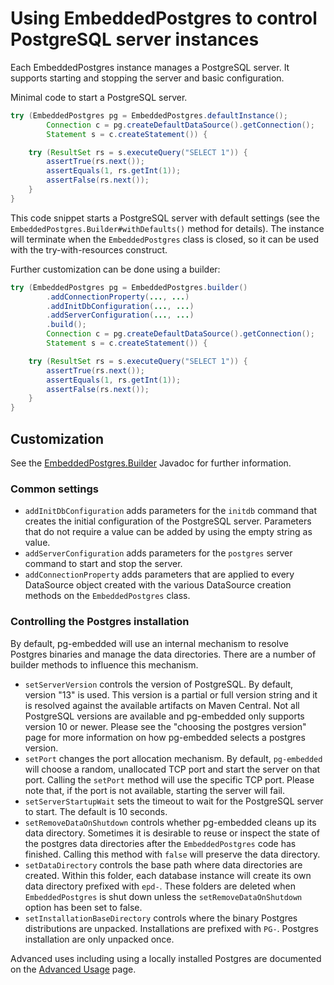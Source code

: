 # Using EmbeddedPostgres to control PostgreSQL server instances

Each EmbeddedPostgres instance manages a PostgreSQL server. It supports starting and stopping the server and basic configuration.

Minimal code to start a PostgreSQL server.

```java
try (EmbeddedPostgres pg = EmbeddedPostgres.defaultInstance();
        Connection c = pg.createDefaultDataSource().getConnection();
        Statement s = c.createStatement()) {

    try (ResultSet rs = s.executeQuery("SELECT 1")) {
        assertTrue(rs.next());
        assertEquals(1, rs.getInt(1));
        assertFalse(rs.next());
    }
}
```

This code snippet starts a PostgreSQL server with default settings (see the `EmbeddedPostgres.Builder#withDefaults()` method for details). The instance will terminate when the `EmbeddedPostgres` class is closed, so it can be used with the try-with-resources construct.

Further customization can be done using a builder:

```java
try (EmbeddedPostgres pg = EmbeddedPostgres.builder()
        .addConnectionProperty(..., ...)
        .addInitDbConfiguration(..., ...)
        .addServerConfiguration(..., ...)
        .build();
        Connection c = pg.createDefaultDataSource().getConnection();
        Statement s = c.createStatement()) {

    try (ResultSet rs = s.executeQuery("SELECT 1")) {
        assertTrue(rs.next());
        assertEquals(1, rs.getInt(1));
        assertFalse(rs.next());
    }
}
```

## Customization

See the [EmbeddedPostgres.Builder](apidocs/de.softwareforge.testing.postgres/de/softwareforge/testing/postgres/embedded/EmbeddedPostgres.Builder.html) Javadoc for further information.

### Common settings

* `addInitDbConfiguration` adds parameters for the `initdb` command that creates the initial configuration of the PostgreSQL server. Parameters that do not require a value can be added by using the empty string as value.
* `addServerConfiguration` adds parameters for the `postgres` server command to start and stop the server.
* `addConnectionProperty` adds parameters that are applied to every DataSource object created with the various DataSource creation methods on the `EmbeddedPostgres` class.

### Controlling the Postgres installation

By default, pg-embedded will use an internal mechanism to resolve Postgres binaries and manage the data directories. There are a number of builder methods to influence this mechanism.

* `setServerVersion` controls the version of PostgreSQL. By default, version "13" is used. This version is a partial or full version string and it is resolved against the available artifacts on Maven Central. Not all PostgreSQL versions are available and pg-embedded only supports version 10 or newer. Please see the "choosing the postgres version" page for more information on how pg-embedded selects a postgres version.
* `setPort` changes the port allocation mechanism. By default, `pg-embedded` will choose a random, unallocated TCP port and start the server on that port. Calling the `setPort` method will use the specific TCP port. Please note that, if the port is not available, starting the server will fail.
* `setServerStartupWait` sets the timeout to wait for the PostgreSQL server to start. The default is 10 seconds.
* `setRemoveDataOnShutdown` controls whether pg-embedded cleans up its data directory. Sometimes it is desirable to reuse or inspect the state of the postgres data directories after the `EmbeddedPostgres` code has finished. Calling this method with `false` will preserve the data directory.
* `setDataDirectory` controls the base path where data directories are created. Within this folder, each database instance will create its own data directory prefixed with `epd-`. These folders are deleted when `EmbeddedPostgres` is shut down unless the `setRemoveDataOnShutdown` option has been set to false.
* `setInstallationBaseDirectory` controls where the binary Postgres distributions are unpacked. Installations are prefixed with `PG-`. Postgres installation are only unpacked once.

Advanced uses including using a locally installed Postgres are documented on the [Advanced Usage](advanced_usage.html) page.
